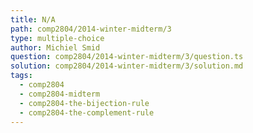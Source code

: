 ```yaml
---
title: N/A
path: comp2804/2014-winter-midterm/3
type: multiple-choice
author: Michiel Smid
question: comp2804/2014-winter-midterm/3/question.ts
solution: comp2804/2014-winter-midterm/3/solution.md
tags:
  - comp2804
  - comp2804-midterm
  - comp2804-the-bijection-rule
  - comp2804-the-complement-rule
---
```

